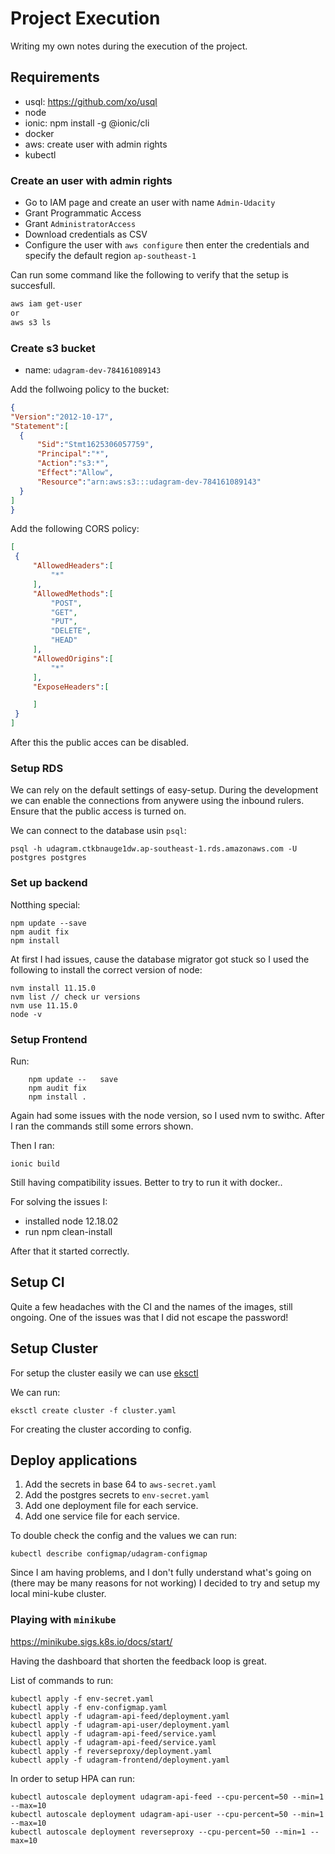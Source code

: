 # Project Execution

Writing my own notes during the execution of the project. 


## Requirements

- usql: https://github.com/xo/usql
- node
- ionic: npm install -g @ionic/cli
- docker
- aws: create user with admin rights
- kubectl


### Create an user with admin rights

- Go to IAM page and create an user with name `Admin-Udacity`
- Grant Programmatic Access
- Grant `AdministratorAccess`
- Download credentials as CSV   
- Configure the user with `aws configure` then enter the credentials and specify the default region `ap-southeast-1`

Can run some command like the following to verify that the setup is succesfull.

```sh
aws iam get-user
or 
aws s3 ls
```

### Create s3 bucket

- name: `udagram-dev-784161089143`

Add the follwoing policy to the bucket:
```json
{
"Version":"2012-10-17",
"Statement":[
  {
      "Sid":"Stmt1625306057759",
      "Principal":"*",
      "Action":"s3:*",
      "Effect":"Allow",
      "Resource":"arn:aws:s3:::udagram-dev-784161089143"
  }
]
}
```

Add the following CORS policy:
```json
[
 {
     "AllowedHeaders":[
         "*"
     ],
     "AllowedMethods":[
         "POST",
         "GET",
         "PUT",
         "DELETE",
         "HEAD"
     ],
     "AllowedOrigins":[
         "*"
     ],
     "ExposeHeaders":[

     ]
 }
]
```

After this the public acces can be disabled. 


### Setup RDS

We can rely on the default settings of easy-setup. During the development we can enable the connections from anywere using the inbound rulers. Ensure that the public access is turned on. 

We can connect to the database usin `psql`:
```
psql -h udagram.ctkbnauge1dw.ap-southeast-1.rds.amazonaws.com -U postgres postgres
```

### Set up backend

Notthing special:
```
npm update --save
npm audit fix
npm install 
```

At first I had issues, cause the database migrator got stuck so I used the following to install the correct version of node:
```
nvm install 11.15.0
nvm list // check ur versions
nvm use 11.15.0
node -v
```

### Setup Frontend

Run:
```
    npm update --   save
    npm audit fix
    npm install .
```

Again had some issues with the node version, so I used nvm to swithc. 
After I ran the commands still some errors shown.

Then I ran: 
```
ionic build
```

Still having compatibility issues. Better to try to run it with docker..

For solving the issues I:
- installed node 12.18.02
- run npm clean-install

After that it started correctly. 

## Setup CI

Quite a few headaches with the CI and the names of the images, still ongoing. 
One of the issues was that I did not escape the password!

## Setup Cluster

For setup the cluster easily we can use [eksctl](https://eksctl.io/usage/creating-and-managing-clusters/)

We can run:
```
eksctl create cluster -f cluster.yaml
```

For creating the cluster according to config. 

## Deploy applications

1. Add the secrets in base 64 to `aws-secret.yaml`
2. Add the postgres secrets to `env-secret.yaml`
3. Add one deployment file for each service.
4. Add one service file for each service. 

To double check the config and the values we can run:
```
kubectl describe configmap/udagram-configmap
```

Since I am having problems, and I don't fully understand what's going on (there may be many reasons for not working) I decided to try and setup my local mini-kube cluster. 

### Playing with `minikube`

https://minikube.sigs.k8s.io/docs/start/

Having the dashboard that shorten the feedback loop is great.

List of commands to run:
```
kubectl apply -f env-secret.yaml
kubectl apply -f env-configmap.yaml
kubectl apply -f udagram-api-feed/deployment.yaml
kubectl apply -f udagram-api-user/deployment.yaml
kubectl apply -f udagram-api-feed/service.yaml
kubectl apply -f udagram-api-feed/service.yaml
kubectl apply -f reverseproxy/deployment.yaml
kubectl apply -f udagram-frontend/deployment.yaml
```

In order to setup HPA can run:
```
kubectl autoscale deployment udagram-api-feed --cpu-percent=50 --min=1 --max=10
kubectl autoscale deployment udagram-api-user --cpu-percent=50 --min=1 --max=10
kubectl autoscale deployment reverseproxy --cpu-percent=50 --min=1 --max=10
```